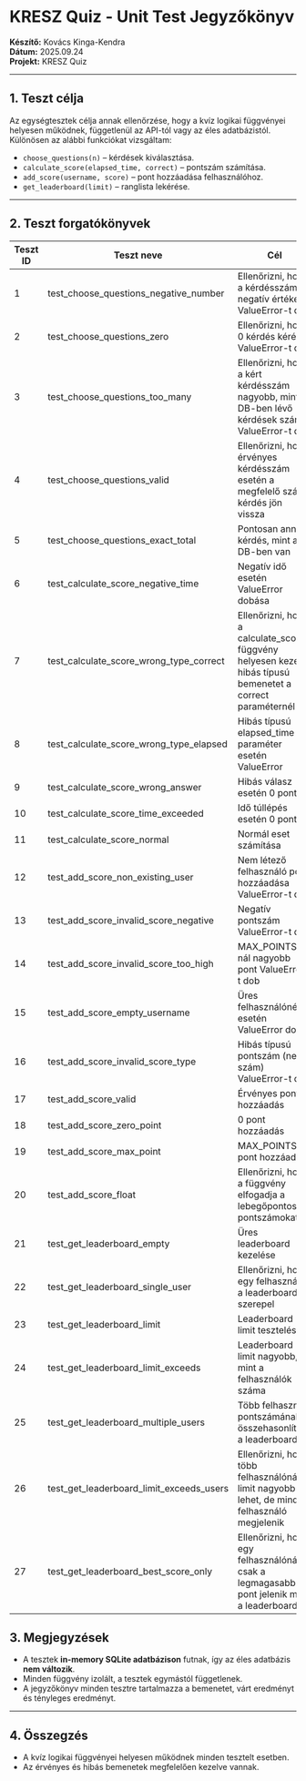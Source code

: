 # KRESZ Quiz - Unit Test Jegyzőkönyv
**Készítő:** Kovács Kinga-Kendra  
**Dátum:** 2025.09.24  
**Projekt:** KRESZ Quiz  

---
## 1. Teszt célja

Az egységtesztek célja annak ellenőrzése, hogy a kvíz logikai függvényei helyesen működnek, függetlenül az API-tól vagy az éles adatbázistól.  
Különösen az alábbi funkciókat vizsgáltam:

- `choose_questions(n)` – kérdések kiválasztása.
- `calculate_score(elapsed_time, correct)` – pontszám számítása.
- `add_score(username, score)` – pont hozzáadása felhasználóhoz.
- `get_leaderboard(limit)` – ranglista lekérése.

---

## 2. Teszt forgatókönyvek

| Teszt ID | Teszt neve                               | Cél                                                                                                          | Bemenet                             | Várt eredmény               | Tény eredmény               | Státusz |
|----------|------------------------------------------|--------------------------------------------------------------------------------------------------------------|-------------------------------------|-----------------------------|-----------------------------|---------|
| 1        | test_choose_questions_negative_number    | Ellenőrizni, hogy a kérdésszám negatív értéke ValueError-t dob                                               | n= -5                               | ValueError                  | ValueError                  | Sikeres |
| 2        | test_choose_questions_zero               | Ellenőrizni, hogy 0 kérdés kérése ValueError-t dob                                                           | n=0                                 | ValueError                  | ValueError                  | Sikeres |
| 3        | test_choose_questions_too_many           | Ellenőrizni, hogy a kért kérdésszám nagyobb, mint a DB-ben lévő kérdések száma, ValueError-t dob             | n = Question.query.count() + 1      | ValueError                  | ValueError                  | Sikeres |
| 4        | test_choose_questions_valid              | Ellenőrizni, hogy érvényes kérdésszám esetén a megfelelő számú kérdés jön vissza                             | n=2                                 | 2 kérdés listában           | 2 kérdés listában           | Sikeres |
| 5        | test_choose_questions_exact_total        | Pontosan annyi kérdés, mint a DB-ben van                                                                     | n=Question.query.count()            | Összes kérdés visszajön     | Összes kérdés visszajön     | Sikeres |
| 6        | test_calculate_score_negative_time       | Negatív idő esetén ValueError dobása                                                                         | elapsed_time=-1                     | ValueError                  | ValueError                  | Sikeres |
| 7        | test_calculate_score_wrong_type_correct  | Ellenőrizni, hogy a calculate_score függvény helyesen kezeli a hibás típusú bemenetet a correct paraméternél | elapsed_time=10, correct="yes"      | ValueError                  | ValueError                  | Sikeres |
| 8        | test_calculate_score_wrong_type_elapsed  | Hibás típusú elapsed_time paraméter esetén ValueError                                                        | elapsed_time="10", correct=True     | ValueError                  | ValueError                  | Sikeres |
| 9        | test_calculate_score_wrong_answer        | Hibás válasz esetén 0 pont                                                                                   | elapsed_time=10, correct=False      | 0                           | 0                           | Sikeres |
| 10       | test_calculate_score_time_exceeded       | Idő túllépés esetén 0 pont                                                                                   | elapsed_time=50, correct=True       | 0                           | 0                           | Sikeres |
| 11       | test_calculate_score_normal              | Normál eset számítása                                                                                        | elapsed_time=20, correct=True       | 5                           | 5                           | Sikeres |
| 12       | test_add_score_non_existing_user         | Nem létező felhasználó pont hozzáadása ValueError-t dob                                                      | username="NonExistentUser", score=5 | ValueError                  | ValueError                  | Sikeres |
| 13       | test_add_score_invalid_score_negative    | Negatív pontszám ValueError-t dob                                                                            | username="TestUser", score=-1       | ValueError                  | ValueError                  | Sikeres |
| 14       | test_add_score_invalid_score_too_high    | MAX_POINTS-nál nagyobb pont ValueError-t dob                                                                 | username="TestUser", score=20       | ValueError                  | ValueError                  | Sikeres |
| 15       | test_add_score_empty_username            | Üres felhasználónév esetén ValueError dob                                                                    | username="", score=5                 | ValueError                  | ValueError                  | Sikeres |
| 16       | test_add_score_invalid_score_type        | Hibás típusú pontszám (nem szám) ValueError-t dob                                                           | username="TestUser", score="öt"     | ValueError                  | ValueError                  | Sikeres |
| 17       | test_add_score_valid                     | Érvényes pont hozzáadás                                                                                      | username="TestUser", score=7        | Pont hozzáadva              | Pont hozzáadva              | Sikeres |
| 18       | test_add_score_zero_point                | 0 pont hozzáadás                                                                                             | username="TestUser", score=0        | 0 pont hozzáadva            | 0 pont hozzáadva            | Sikeres |
| 19       | test_add_score_max_point                 | MAX_POINTS pont hozzáadás                                                                                    | username="TestUser", score=10       | 10 pont hozzáadva           | 10 pont hozzáadva           | Sikeres |
| 20       | test_add_score_float                     | Ellenőrizni, hogy a függvény elfogadja a lebegőpontos pontszámokat                                           | username="TestUser", score=7.5      | Pont hozzáadva              | Pont hozzáadva              | Sikeres |
| 21       | test_get_leaderboard_empty               | Üres leaderboard kezelése                                                                                    | Nincs pont a DB-ben                 | Üres lista                  | Üres lista                  | Sikeres |
| 22       | test_get_leaderboard_single_user         | Ellenőrizni, hogy egy felhasználó a leaderboardon szerepel                                                   | username="TestUser" ponttal         | Felhasználó szerepel        | Felhasználó szerepel        | Sikeres |
| 23       | test_get_leaderboard_limit               | Leaderboard limit tesztelése                                                                                 | limit=1                             | Max. 1 felhasználó          | Max. 1 felhasználó          | Sikeres |
| 24       | test_get_leaderboard_limit_exceeds       | Leaderboard limit nagyobb, mint a felhasználók száma                                                         | limit=100                           | Minden felhasználó szerepel | Minden felhasználó szerepel | Sikeres |
| 25       | test_get_leaderboard_multiple_users      | Több felhasználó pontszámának összehasonlítása a leaderboardon                                               | Alice=8, Bob=10                     | Legjobb pontok sorrendben   | Legjobb pontok sorrendben   | Sikeres |
| 26       | test_get_leaderboard_limit_exceeds_users | Ellenőrizni, hogy több felhasználónál a limit nagyobb lehet, de minden felhasználó megjelenik                | limit=100, több user                | Minden felhasználó listázva | Minden felhasználó listázva | Sikeres |
| 27       | test_get_leaderboard_best_score_only     | Ellenőrizni, hogy egy felhasználónál csak a legmagasabb pont jelenik meg a leaderboardon                     | Eva=3 és Eva=9                      | Legmagasabb pont jelenik    | Legmagasabb pont jelenik    | Sikeres |

## 3. Megjegyzések

- A tesztek **in-memory SQLite adatbázison** futnak, így az éles adatbázis **nem változik**.  
- Minden függvény izolált, a tesztek egymástól függetlenek.  
- A jegyzőkönyv minden tesztre tartalmazza a bemenetet, várt eredményt és tényleges eredményt.  

---

## 4. Összegzés

- A kvíz logikai függvényei helyesen működnek minden tesztelt esetben.  
- Az érvényes és hibás bemenetek megfelelően kezelve vannak.  